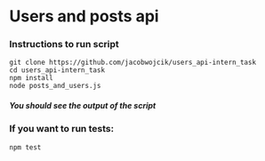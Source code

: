 # Users and posts api
### Instructions to run script
```
git clone https://github.com/jacobwojcik/users_api-intern_task
cd users_api-intern_task
npm install
node posts_and_users.js
```
##### You should see the output of the script
### If you want to run tests:
```
npm test
```

